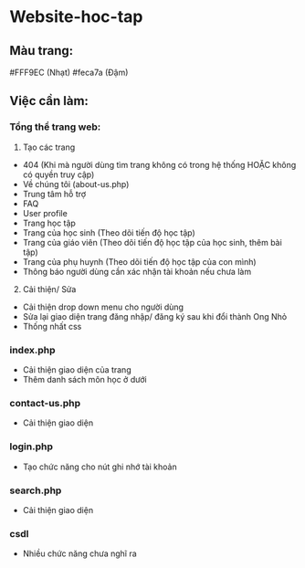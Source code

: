 # Website-hoc-tap

## Màu trang: 
#FFF9EC (Nhạt)
#feca7a (Đậm)

## Việc cần làm:

### Tổng thể trang web:
1. Tạo các trang
- 404 (Khi mà người dùng tìm trang không có trong hệ thống HOẶC không có quyền truy cập)
- Về chúng tôi (about-us.php)
- Trung tâm hỗ trợ
- FAQ
- User profile
- Trang học tập
- Trang của học sinh (Theo dõi tiến độ học tập)
- Trang của giáo viên (Theo dõi tiến độ học tập của học sinh, thêm bài tập)
- Trang của phụ huynh (Theo dõi tiến độ học tập của con mình)
- Thông báo người dùng cần xác nhận tài khoản nếu chưa làm

2. Cải thiện/ Sửa
- Cải thiện drop down menu cho người dùng
- Sửa lại giao diện trang đăng nhập/ đăng ký sau khi đổi thành Ong Nhỏ
- Thống nhất css

### index.php
- Cải thiện giao diện của trang
- Thêm danh sách môn học ở dưới

### contact-us.php
- Cải thiện giao diện

### login.php
- Tạo chức năng cho nút ghi nhớ tài khoản

### search.php
- Cải thiện giao diện

### csdl
- Nhiều chức năng chưa nghĩ ra
